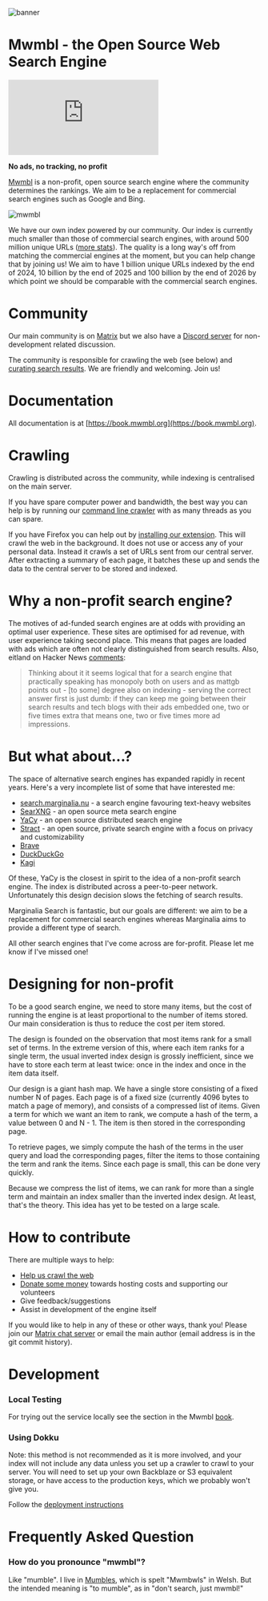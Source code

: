 ![banner](docs/assets/images/banner_mwmbl.svg)

# Mwmbl - the Open Source Web Search Engine

[![Matrix](https://img.shields.io/matrix/mwmbl:matrix.org)](https://matrix.to/#/#mwmbl:matrix.org)

**No ads, no tracking, no profit**

[Mwmbl](https://mwmbl.org) is a non-profit, open source search engine
where the community determines the rankings. We aim to be a
replacement for commercial search engines such as Google and
Bing.

![mwmbl](https://user-images.githubusercontent.com/1283077/218265959-be4220b4-dcf0-47ab-acd3-f06df0883b52.gif)

We have our own index powered by our community. Our index is currently
much smaller than those of commercial search engines, with around 500
million unique URLs ([more stats](https://mwmbl.org/stats/)). The
quality is a long way's off from matching the commercial engines at the moment, but
you can help change that by joining us! We aim to have 1 billion
unique URLs indexed by the end of 2024, 10 billion by the end of 2025
and 100 billion by the end of 2026 by which point we should be
comparable with the commercial search engines.


Community
=========

Our main community is on
[Matrix](https://matrix.to/#/#mwmbl:matrix.org) but we also have a
[Discord server](https://discord.gg/2BGSUYFdkD) for non-development
related discussion.

The community is responsible for crawling the web (see below) and
[curating search results](https://book.mwmbl.org/page/curating/). We are
friendly and welcoming. Join us!


Documentation
=============

All documentation is at [https://book.mwmbl.org](https://book.mwmbl.org).


Crawling
========

Crawling is distributed across the community, while indexing is
centralised on the main server.

If you have spare computer power and bandwidth, the best way you can help is
by running our [command line
crawler](https://github.com/mwmbl/crawler-script) with as many threads
as you can spare.

If you have Firefox you can help out by [installing our
extension](https://addons.mozilla.org/en-GB/firefox/addon/mwmbl-web-crawler/). This
will crawl the web in the background. It does not use or access any of
your personal data. Instead it crawls a set of URLs sent from our
central server. After extracting a summary of each page, it batches
these up and sends the data to the central server to be stored and
indexed.

Why a non-profit search engine?
===============================

The motives of ad-funded search engines are at odds with providing an
optimal user experience. These sites are optimised for ad revenue,
with user experience taking second place. This means that pages are
loaded with ads which are often not clearly distinguished from search
results. Also, eitland on Hacker News
[comments](https://news.ycombinator.com/item?id=29427442):

> Thinking about it it seems logical that for a search engine that
> practically speaking has monopoly both on users and as mattgb points
> out - [to some] degree also on indexing - serving the correct answer
> first is just dumb: if they can keep me going between their search
> results and tech blogs with their ads embedded one, two or five
> times extra that means one, two or five times more ad impressions.

But what about...?
==================

The space of alternative search engines has expanded rapidly in recent
years. Here's a very incomplete list of some that have interested me:

 - [search.marginalia.nu](https://search.marginalia.nu/) - a search
   engine favouring text-heavy websites
 - [SearXNG](https://github.com/searxng/searxng) - an open source meta
   search engine
 - [YaCy](https://yacy.net/) - an open source distributed search engine
 - [Stract](https://stract.com/) - an open source, private search engine with a focus on privacy and customizability
 - [Brave](https://search.brave.com/)
 - [DuckDuckGo](https://duckduckgo.com/)
 - [Kagi](https://kagi.com/)

Of these, YaCy is the closest in spirit to the idea of a non-profit
search engine. The index is distributed across a peer-to-peer
network. Unfortunately this design decision slows the fetching of search results.

Marginalia Search is fantastic, but our goals are different: we aim to
be a replacement for commercial search engines whereas Marginalia aims to
provide a different type of search.

All other search engines that I've come across are for-profit. Please
let me know if I've missed one!

Designing for non-profit
========================

To be a good search engine, we need to store many items, but the cost
of running the engine is at least proportional to the number of items
stored. Our main consideration is thus to reduce the cost per item
stored.

The design is founded on the observation that most items rank for a
small set of terms. In the extreme version of this, where each item
ranks for a single term, the usual inverted index design is grossly
inefficient, since we have to store each term at least twice: once in
the index and once in the item data itself.

Our design is a giant hash map. We have a single store consisting of a
fixed number N of pages. Each page is of a fixed size (currently 4096
bytes to match a page of memory), and consists of a compressed list of
items. Given a term for which we want an item to rank, we compute a
hash of the term, a value between 0 and N - 1. The item is then stored
in the corresponding page.

To retrieve pages, we simply compute the hash of the terms in the user
query and load the corresponding pages, filter the items to those
containing the term and rank the items. Since each page is small, this
can be done very quickly.

Because we compress the list of items, we can rank for more than a
single term and maintain an index smaller than the inverted index
design. At least, that's the theory. This idea has yet to be tested on
a large scale.

How to contribute
=================

There are multiple ways to help:
 - [Help us crawl the
   web](https://addons.mozilla.org/en-GB/firefox/addon/mwmbl-web-crawler/)
 - [Donate some money](https://opencollective.com/mwmbl) towards
   hosting costs and supporting our volunteers
 - Give feedback/suggestions
 - Assist in development of the engine itself

If you would like to help in any of these or other ways, thank you!
Please join our [Matrix chat
server](https://matrix.to/#/#mwmbl:matrix.org) or email the main
author (email address is in the git commit history).

Development
===========

### Local Testing

For trying out the service locally see the section in the Mwmbl [book](https://book.mwmbl.org/page/developers/).

### Using Dokku

Note: this method is not recommended as it is more involved, and your index will not include any data unless you 
set up a crawler to crawl to your server. You will need to set up your own Backblaze or S3 equivalent storage, or 
have access to the production keys, which we probably won't give you.

Follow the [deployment instructions](https://github.com/mwmbl/mwmbl/wiki/Deployment)


Frequently Asked Question
=========================

### How do you pronounce "mwmbl"?

Like "mumble". I live in
[Mumbles](https://en.wikipedia.org/wiki/Mumbles), which is spelt
"Mwmbwls" in Welsh. But the intended meaning is "to mumble", as in
"don't search, just mwmbl!"
